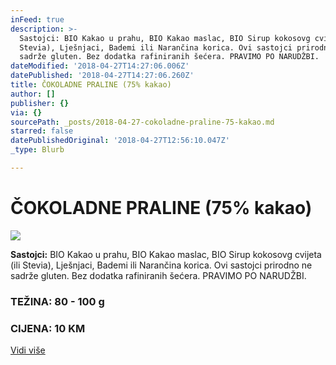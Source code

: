 ```yaml
---
inFeed: true
description: >-
  Sastojci: BIO Kakao u prahu, BIO Kakao maslac, BIO Sirup kokosovg cvijeta (ili
  Stevia), Lješnjaci, Bademi ili Narančina korica. Ovi sastojci prirodno ne
  sadrže gluten. Bez dodatka rafiniranih šećera. PRAVIMO PO NARUDŽBI. 
dateModified: '2018-04-27T14:27:06.006Z'
datePublished: '2018-04-27T14:27:06.260Z'
title: ČOKOLADNE PRALINE (75% kakao)
author: []
publisher: {}
via: {}
sourcePath: _posts/2018-04-27-cokoladne-praline-75-kakao.md
starred: false
datePublishedOriginal: '2018-04-27T12:56:10.047Z'
_type: Blurb

---
```

# ČOKOLADNE PRALINE (75% kakao)
![](https://the-grid-user-content.s3-us-west-2.amazonaws.com/ced94865-429f-4e18-bbf7-554f50655176.jpg)

**Sastojci:** BIO Kakao u prahu, BIO Kakao maslac, BIO Sirup kokosovg cvijeta (ili Stevia), Lješnjaci, Bademi ili Narančina korica. Ovi sastojci prirodno ne sadrže gluten. Bez dodatka rafiniranih šećera. PRAVIMO PO NARUDŽBI. 

### TEŽINA: 80 - 100 g

### CIJENA: 10 KM
[Vidi više][0]

### 

[0]: https://www.facebook.com/greenday.kolaci.peciva/posts/221360625271339
